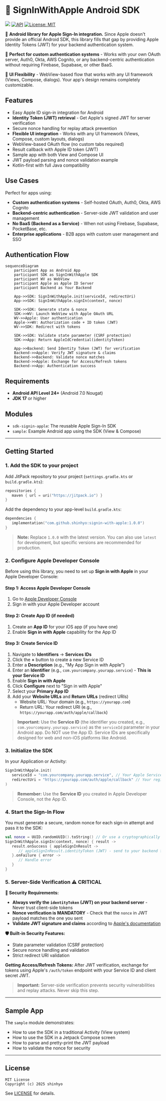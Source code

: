 # 🍎 SignInWithApple Android SDK

[![](https://jitpack.io/v/shinhyo/signin-with-apple.svg)](https://jitpack.io/#shinhyo/signin-with-apple)
[![API](https://img.shields.io/badge/API-24%2B-brightgreen.svg?style=flat)](https://android-arsenal.com/api?level=24)
[![License: MIT](https://img.shields.io/badge/License-MIT-yellow.svg)](https://opensource.org/licenses/MIT)

🤖 **Android library for Apple Sign-In integration.** Since Apple doesn't provide an official Android SDK, this library fills that gap by providing Apple Identity Tokens (JWT) for your backend authentication system.

🏢 **Perfect for custom authentication systems** - Works with your own OAuth server, Auth0, Okta, AWS Cognito, or any backend-centric authentication without requiring Firebase, Supabase, or other BaaS.

🎨 **UI Flexibility** - WebView-based flow that works with any UI framework (Views, Compose, dialogs). Your app's design remains completely customizable.

## Features

- Easy Apple ID sign-in integration for Android
- **Identity Token (JWT) retrieval** - Get Apple's signed JWT for server verification
- Secure nonce handling for replay attack prevention
- **Flexible UI integration** - Works with any UI framework (Views, Compose, custom layouts, dialogs)
- WebView-based OAuth flow (no custom tabs required)
- Result callback with Apple ID token (JWT)
- Sample app with both View and Compose UI
- JWT payload parsing and nonce validation example
- Kotlin-first with full Java compatibility

## Use Cases

Perfect for apps using:
- **Custom authentication systems** - Self-hosted OAuth, Auth0, Okta, AWS Cognito
- **Backend-centric authentication** - Server-side JWT validation and user management
- **No BaaS (Backend as a Service)** - When not using Firebase, Supabase, PocketBase, etc.
- **Enterprise applications** - B2B apps with custom user management and SSO

## Authentication Flow

```mermaid
sequenceDiagram
    participant App as Android App
    participant SDK as SignInWithApple SDK
    participant WV as WebView
    participant Apple as Apple ID Server
    participant Backend as Your Backend

    App->>SDK: SignInWithApple.init(serviceId, redirectUri)
    App->>SDK: SignInWithApple.signIn(context, nonce)
    
    SDK->>SDK: Generate state & nonce
    SDK->>WV: Launch WebView with Apple OAuth URL
    WV->>Apple: User authentication
    Apple->>WV: Authorization code + ID token (JWT)
    WV->>SDK: Redirect with tokens
    
    SDK->>SDK: Validate state parameter (CSRF protection)
    SDK->>App: Return AppleIdCredential(identityToken)
    
    App->>Backend: Send Identity Token (JWT) for verification
    Backend->>Apple: Verify JWT signature & claims
    Backend->>Backend: Validate nonce matches
    Backend->>Apple: Exchange for Access/Refresh tokens
    Backend->>App: Authentication success
```

## Requirements

- **Android API Level 24+** (Android 7.0 Nougat)
- **JDK 17** or higher

## Modules

- `sdk-signin-apple`: The reusable Apple Sign-In SDK
- `sample`: Example Android app using the SDK (View & Compose)

---

## Getting Started

### 1. Add the SDK to your project

Add JitPack repository to your project (`settings.gradle.kts` or `build.gradle.kts`):

```kotlin
repositories {
   maven { url = uri("https://jitpack.io") }
}
```

Add the dependency to your app-level `build.gradle.kts`:

```kotlin
dependencies {
   implementation("com.github.shinhyo:signin-with-apple:1.0.0")
}
```

> **Note:** Replace `1.0.0` with the latest version. You can also use `latest` for development, but specific versions are recommended for production.

### 2. Configure Apple Developer Console

Before using this library, you need to set up **Sign in with Apple** in your Apple Developer Console:

#### Step 1: Access Apple Developer Console
1. Go to [Apple Developer Console](https://developer.apple.com/account/resources/identifiers/list)
2. Sign in with your Apple Developer account

#### Step 2: Create App ID (if needed)
1. Create an **App ID** for your iOS app (if you have one)
2. Enable **Sign in with Apple** capability for the App ID

#### Step 3: Create Service ID
1. Navigate to **Identifiers** → **Services IDs**
2. Click the **+** button to create a new Service ID
3. Enter a **Description** (e.g., "My App Sign in with Apple")
4. Enter an **Identifier** (e.g., `com.yourcompany.yourapp.service`) - **This is your Service ID**
5. Enable **Sign in with Apple**
6. Click **Configure** next to "Sign in with Apple"
7. Select your **Primary App ID**
8. Add your **Website URLs** and **Return URLs** (redirect URIs)
   - Website URL: Your domain (e.g., `https://yourapp.com`)
   - Return URL: Your redirect URI (e.g., `https://yourapp.com/auth/apple/callback`)

> **Important:** Use the **Service ID** (the identifier you created, e.g., `com.yourcompany.yourapp.service`) as the `serviceId` parameter in your Android app. Do NOT use the App ID. Service IDs are specifically designed for web and non-iOS platforms like Android.

### 3. Initialize the SDK

In your Application or Activity:

```kotlin
SignInWithApple.init(
   serviceId = "com.yourcompany.yourapp.service", // Your Apple Service ID from step 3
   redirectUri = "https://yourapp.com/auth/apple/callback" // Your registered redirect URI
)
```

> **Remember:** Use the **Service ID** you created in Apple Developer Console, not the App ID.

### 4. Start the Sign-In Flow

You must generate a secure, random nonce for each sign-in attempt and pass it to the SDK:

```kotlin
val nonce = UUID.randomUUID().toString() // Or use a cryptographically secure generator
SignInWithApple.signIn(context, nonce) { result ->
   result.onSuccess { appleSignInResult ->
      // appleSignInResult.identityToken (JWT) - send to your backend for verification
   }.onFailure { error ->
      // Handle error
   }
}
```

### 5. Server-Side Verification ⚠️ **CRITICAL**

**🚨 Security Requirements:**
- **Always verify the `identityToken` (JWT) on your backend server** - Never trust client-side tokens
- **Nonce verification is MANDATORY** - Check that the `nonce` in JWT payload matches the one you sent
- **Validate JWT signature and claims** according to [Apple's documentation](https://developer.apple.com/documentation/sign_in_with_apple/)

**🛡️ Built-in Security Features:**
- State parameter validation (CSRF protection)
- Secure nonce handling and validation
- Strict redirect URI validation

**Getting Access/Refresh Tokens:**
After JWT verification, exchange for tokens using Apple's `/auth/token` endpoint with your Service ID and client secret JWT.

> **Important:** Server-side verification prevents security vulnerabilities and replay attacks. Never skip this step.

---

## Sample App

The `sample` module demonstrates:

- How to use the SDK in a traditional Activity (View system)
- How to use the SDK in a Jetpack Compose screen
- How to parse and pretty-print the JWT payload
- How to validate the nonce for security

---

## License

```
MIT License
Copyright (c) 2025 shinhyo
```

See [LICENSE](LICENSE) for details.